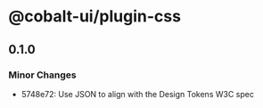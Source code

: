 # @cobalt-ui/plugin-css

## 0.1.0
### Minor Changes

- 5748e72: Use JSON to align with the Design Tokens W3C spec
